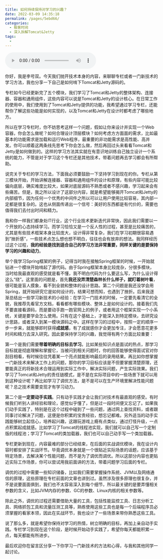 ```yaml
---
title: 如何持续保持对学习的兴趣？
date: 2022-03-09 14:35:18
permalink: /pages/5ebd66/
categories:
  - 极客时间
  - 深入拆解Tomcat&Jetty
tags:
  - 
---
```

<audio title="特别放送.如何持续保持对学习的兴趣？" src="https://static001.geekbang.org/resource/audio/e9/ef/e9eba83a465fad6c5b225273c26228ef.mp3" controls="controls"></audio> 
<p>你好，我是李号双。今天我们抛开技术本身的内容，来聊聊专栏或者一门新技术的学习方法，我也分享一下自己是如何啃下Tomcat和Jetty源码的。</p><p>专栏如今已经更新完了五个模块，我们学习了Tomcat和Jetty的整体架构、连接器、容器和通用组件，这些内容可以说是Tomcat和Jetty的设计核心。在日常工作的使用中，我们使用到了Tomcat和Jetty提供的功能，我希望通过学习专栏，还能帮你了解这些功能是如何实现的，以及Tomcat和Jetty在设计时都考虑了哪些地方。</p><p>所以在学习专栏时，你不妨思考这样一个问题，假如让你来设计并实现一个Web容器，你会怎么做呢？如何合理设计顶层模块？如何考虑方方面面的需求，比如最基本的功能需求是加载和运行Web程序，最重要的非功能需求是高性能、高并发。你可以顺着这两条线先思考下你会怎么做，然后再回过头来看看Tomcat和Jetty是如何做到的。这样的学习方法其实就在有意识地训练自己独立设计一个系统的能力，不管是对于学习这个专栏还是其他技术，带着问题再去学习都会有所帮助。</p><p>说完关于专栏的学习方法，下面<span class="orange">我必须要鼓励一下坚持学习到现在的你</span>。专栏从第三模块开始，开始讲解连接器、容器和通用组件的设计和原理，有些内容可能比较偏向底层，确实难度比较大，如果对底层源码不熟悉或者不感兴趣，学习起来会有些痛苦。但是，我之所以设计了这部分内容，就是希望能够揭开Tomcat和Jetty的内部细节，因为任何一个优秀的中间件之所以可以让用户使用比较容易，其内部一定都是很复杂的。这也从侧面传递出一个信号：美好的东西都是有代价的，需要也值得我们去付出时间和精力。</p><!-- [[[read_end]]] --><p>我和你一样我们都身处IT行业，这个行业技术更新迭代非常快，因此我们需要以一个开放的心态持续学习。而学习恰恰又是一个反人性的过程，甚至是比较痛苦的，尤其是有些技术框架本身比较庞大，设计得非常复杂，我们在学习初期很容易遇到“挫折感”，一些技术点怎么想也想不明白，往往也会有放弃的想法。我同样经历过这个过程，<strong>我的经验是找到适合自己的学习方法非常重要，同样关键的是要保持学习的兴趣和动力</strong>。</p><p>举个我学习Spring框架的例子，记得当时我在接触Spring框架的时候，一开始就钻进一个模块开始啃起了源代码。由于Spring框架本身比较庞杂，分很多模块，当时给我最直观的感受就是看不懂，我不明白代码为什么要这么写，为什么设计得这么“绕”。这里面的问题是，首先<strong>我还没弄清楚森林长什么样子，就盯着树叶看</strong>，很可能是盲人摸象，看不到全貌和整体的设计思路。第二个问题是我还没学会用Spring，就开始研究它是如何设计的，结果可想而知，也遇到了挫折。后来我逐渐总结出一些学习新技术的小经验：在学习一门技术的时候，一定要先看清它的全貌，我推荐先看官方文档，看看都有哪些模块、整体上是如何设计的。接着我们先不要直接看源码，而是要动手跑一跑官网上的例子，或者用这个框架实现一个小系统，关键是要学会怎么使用。只有在这个基础上，才能深入到特定模块，去研究设计思路，或者深入到某一模块源码之中。这样在学习的过程中，按照一定的顺序一步一步来，就能够即时获得<strong>成就感</strong>，有了成就感你才会更加专注，才会愿意花更多时间和精力去深入研究。因此要保持学习的兴趣，我觉得有两个方面比较重要：</p><p>第一个是我们需要<strong>带着明确的目标去学习</strong>。比如某些知识点是面试的热点，那学习目标就是彻底理解和掌握它，当被问到相关问题时，你的回答能够使得面试官对你刮目相看，有时候往往凭着某一个亮点就能影响最后的录用结果。再比如你想掌握一门新技术来解决工作上的问题，那你的学习目标应该是不但要掌握清楚原理，还要能真正的将新技术合理运用到实际工作中，解决实际问题，产生实际效果。我们学习了Tomcat和Jetty的责任链模式，是不是在实际项目中的一些场景下就可以用到这种设计呢？再比如学习了调优方法，是不是可以在生产环境里解决性能问题呢？总之技术需要变现才有学习动力。</p><p>第二个是<strong>一定要动手实践</strong>。只有动手实践才会让我们对技术有最直观的感受。有时候我们听别人讲经验和理论，感觉似乎懂了，但是过一段时间便又忘记了。如果我们动手实践了，特别是在这个过程中碰到了一些问题，通过网上查找资料，或者跟同事讨论解决了问题，这便是你积累的宝贵经验，想忘记都难。另外适当的动手实践能够树立起信心，培养起兴趣，这跟玩游戏上瘾有点类似，通过打怪升级，一点点积累起成就感。比如学习了Tomcat的线程池实现，我们就可以自己写一个定制版的线程池；学习了Tomcat的类加载器，我们也可以自己动手写一个类加载器。</p><p>专栏更新到现在，内容最难的部分已经结束，在后面的实战调优模块，我在设计内容时都安排了实战环节。毕竟调优本身就是一个很贴近实际场景的话题，应该基于特定场景，去解决某个性能问题，而不是为了调优而调优。所以这部分内容也更贴近实际工作场景，你可以尝试用我前面讲的方法，带着问题学习后面的专栏。</p><p>调优的过程中需要一些知识储备，比如我们需要掌握操作系统、JVM以及网络通信的原理，这些原理在专栏前面的文章也讲到过。虽然涉及很多原理也很复杂，并不是说要面面俱到，我们也不太容易深入到每个细节，所以最关键的是要弄懂相关参数的含义，比如JVM内存的参数、GC的参数、Linux内核的相关参数等。</p><p>除此之外，调优的过程还需要借助大量的工具，包括性能监控工具、日志分析工具、网络抓包工具和流量压测工具等，熟练使用这些工具也是每一个后端程序员必须掌握的看家本领，因此在实战环节，我也设计了一些场景来带你熟悉这些工具。</p><p>说了那么多，就是希望你保持对学习的热情，树立明确的目标，再加上亲自动手实践。专栏学习到现在这个阶段，是时候开始动手实践了，希望你每天都能积累一点，每天都能有所进步。</p><p><span class="orange">最后欢迎你在留言区分享一下你学习一门新技术的方法和心得，与我和其他同学一起讨论。</span></p><p></p>